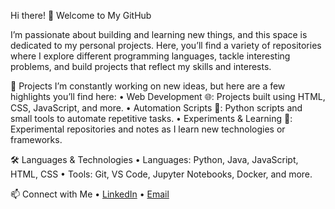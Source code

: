 Hi there! 👋 Welcome to My GitHub

I’m passionate about building and learning new things, and this space is dedicated to my personal projects. 
Here, you’ll find a variety of repositories where I explore different programming languages, tackle interesting problems, and build projects that reflect my skills and interests.

📂 Projects
I’m constantly working on new ideas, but here are a few highlights you’ll find here:
	•	Web Development 🌐: Projects built using HTML, CSS, JavaScript, and more.
	•	Automation Scripts 🔄: Python scripts and small tools to automate repetitive tasks.
	•	Experiments & Learning 🧪: Experimental repositories and notes as I learn new technologies or frameworks.

🛠️ Languages & Technologies
	•	Languages: Python, Java, JavaScript, HTML, CSS
	•	Tools: Git, VS Code, Jupyter Notebooks, Docker, and more.

📫 Connect with Me
	•	[LinkedIn]([url](https://www.linkedin.com/in/sukhmanbalagan/))
	•	[Email](sbalagan22@gmail.com)
